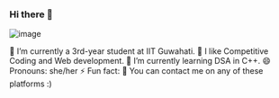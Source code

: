 ### Hi there 👋

  ![image](https://github.com/abhijeet7318/abhijeet7318/assets/86682965/994f35a8-e7de-450e-905f-a4ca70d1afd7)

🔭 I’m currently a 3rd-year student at IIT Guwahati.
🌱 I like Competitive Coding and Web development.
👯 I’m currently learning DSA in C++.
😄 Pronouns: she/her
⚡ Fun fact: 
💬 You can contact me on any of these platforms :)
